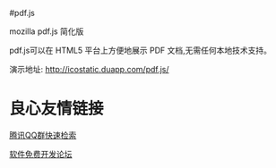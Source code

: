 #pdf.js

mozilla pdf.js 简化版

pdf.js可以在 HTML5 平台上方便地展示 PDF 文档,无需任何本地技术支持。

演示地址: http://icostatic.duapp.com/pdf.js/


 # 良心友情链接

[腾讯QQ群快速检索](http://u.720life.cn/s/8cf73f7c)

[软件免费开发论坛](http://u.720life.cn/s/bbb01dc0)